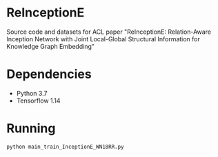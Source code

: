 # ReInceptionE
Source code and datasets for ACL paper "ReInceptionE: Relation-Aware Inception Network with Joint Local-Global Structural Information for Knowledge Graph Embedding"

# Dependencies
* Python 3.7
* Tensorflow 1.14

# Running

```
python main_train_InceptionE_WN18RR.py
```
